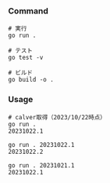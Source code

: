 

### Command

```
# 実行
go run .

# テスト
go test -v

# ビルド
go build -o .
```

### Usage

```
# calver取得（2023/10/22時点）
go run .
20231022.1

go run . 20231022.1
20231022.2

go run . 20231021.1
20231022.1
```
